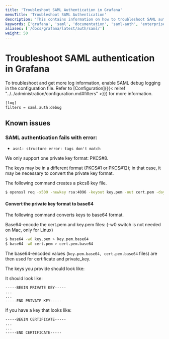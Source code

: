 ```yaml
---
title: 'Troubleshoot SAML Authentication in Grafana'
menuTitle: 'Troubleshoot SAML Authentication'
description: 'This contains information on how to troubleshoot SAML authentication in Grafana'
keywords: ['grafana', 'saml', 'documentation', 'saml-auth', 'enterprise']
aliases: ['/docs/grafana/latest/auth/saml/']
weight: 50
---
```


# Troubleshoot SAML authentication in Grafana

To troubleshoot and get more log information, enable SAML debug logging in the configuration file. Refer to [Configuration]({{< relref "../../administration/configuration.md#filters" >}}) for more information.

```bash
[log]
filters = saml.auth:debug
```

## Known issues

### SAML authentication fails with error:

- `asn1: structure error: tags don't match`

We only support one private key format: PKCS#8.

The keys may be in a different format (PKCS#1 or PKCS#12); in that case, it may be necessary to convert the private key format.

The following command creates a pkcs8 key file.

```bash
$ openssl req -x509 -newkey rsa:4096 -keyout key.pem -out cert.pem -days 365 -nodes​
```

#### **Convert** the private key format to base64

The following command converts keys to base64 format.

Base64-encode the cert.pem and key.pem files:
(-w0 switch is not needed on Mac, only for Linux)

```sh
$ base64 -w0 key.pem > key.pem.base64
$ base64 -w0 cert.pem > cert.pem.base64
```

The base64-encoded values (`key.pem.base64, cert.pem.base64` files) are then used for certificate and private_key.

The keys you provide should look like:

It should look like:

```
-----BEGIN PRIVATE KEY-----
...
...
-----END PRIVATE KEY-----
```

If you have a key that looks like:

```
-----BEGIN CERTIFICATE-----
...
...
-----END CERTIFICATE-----
```
